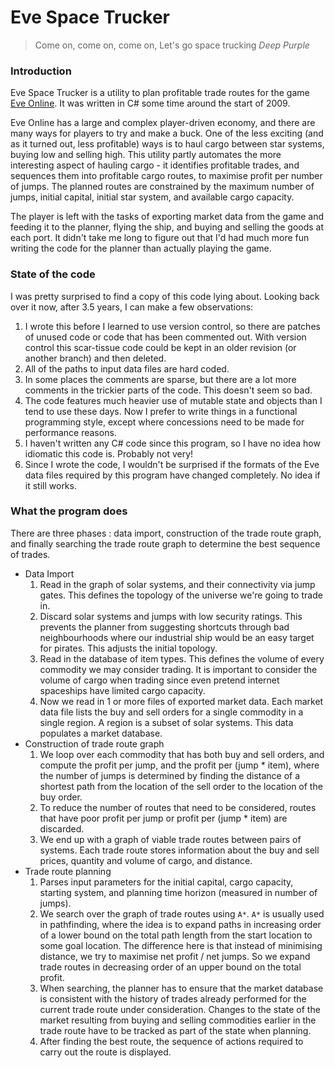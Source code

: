 Eve Space Trucker
=================

> Come on, come on, come on, Let's go space trucking
_Deep Purple_


### Introduction

Eve Space Trucker is a utility to plan profitable trade routes for the game
[Eve Online](http://en.wikipedia.org/wiki/Eve_Online). It was written in
C# some time around the start of 2009.

Eve Online has a large and complex player-driven economy, and there are many
ways for players to try and make a buck. One of the less exciting (and as it
turned out, less profitable) ways is to haul cargo between star systems,
buying low and selling high. This utility partly automates the more interesting
aspect of hauling cargo - it identifies profitable trades, and sequences them
into profitable cargo routes, to maximise profit per number of jumps. The
planned routes are constrained by the maximum number of jumps, initial capital,
initial star system, and available cargo capacity.

The player is left with the tasks of exporting market data from the game and
feeding it to the planner, flying the ship, and buying and selling the goods
at each port. It didn't take me long to figure out that I'd had much more
fun writing the code for the planner than actually playing the game.

### State of the code

I was pretty surprised to find a copy of this code lying about.
Looking back over it now, after 3.5 years, I can make a few observations:

1.  I wrote this before I learned to use version control, so there are patches of
    unused code or code that has been commented out. With version control
    this scar-tissue code could be kept in an older revision (or another branch)
    and then deleted.
2.  All of the paths to input data files are hard coded.
3.  In some places the comments are sparse, but there are a lot more comments
    in the trickier parts of the code. This doesn't seem so bad.
4.  The code features much heavier use of mutable state and objects than I tend
    to use these days. Now I prefer to write things in a functional programming
    style, except where concessions need to be made for performance reasons.
5.  I haven't written any C# code since this program, so I have no idea how
    idiomatic this code is. Probably not very!
6.  Since I wrote the code, I wouldn't be surprised if the formats of the
    Eve data files required by this program have changed completely. No
    idea if it still works.


### What the program does

There are three phases : data import, construction of the trade route graph, and
finally searching the trade route graph to determine the best sequence of trades.

*   Data Import
    1.  Read in the graph of solar systems, and their connectivity via jump gates. This
        defines the topology of the universe we're going to trade in.
    2.  Discard solar systems and jumps with low security ratings. This prevents the planner
        from suggesting shortcuts through bad neighbourhoods where our industrial ship
        would be an easy target for pirates. This adjusts the initial topology.
    3.  Read in the database of item types. This defines the volume of every commodity
        we may consider trading. It is important to consider the volume of cargo when
        trading since even pretend internet spaceships have limited cargo capacity.
    4.  Now we read in 1 or more files of exported market data. Each market data file
        lists the buy and sell orders for a single commodity in a single region. A
        region is a subset of solar systems. This data populates a market database.
*   Construction of trade route graph
    1.  We loop over each commodity that has both buy and sell orders, and compute
        the profit per jump, and the profit per (jump * item), where the number
        of jumps is determined by finding the distance of a shortest path from
        the location of the sell order to the location of the buy order.
    2.  To reduce the number of routes that need to be considered, routes
        that have poor profit per jump or profit per (jump * item) are discarded.
    3.  We end up with a graph of viable trade routes between pairs of systems.
        Each trade route stores information about the buy and sell prices,
        quantity and volume of cargo, and distance.
*   Trade route planning
    1.  Parses input parameters for the initial capital, cargo capacity,
        starting system, and planning time horizon (measured in number of jumps).
    2.  We search over the graph of trade routes using `A*`. `A*` is usually used in
        pathfinding, where the idea is to expand paths in increasing order of
        a lower bound on the total path length from the start location to some
        goal location. The difference here is that instead of minimising
        distance, we try to maximise net profit / net jumps. So we expand
        trade routes in decreasing order of an upper bound on the total
        profit.
    3.  When searching, the planner has to ensure that the market database
        is consistent with the history of trades already performed for the
        current trade route under consideration. Changes to the state of
        the market resulting from buying and selling commodities earlier
        in the trade route have to be tracked as part of the state when
        planning.
    4.  After finding the best route, the sequence of actions required to
        carry out the route is displayed.

